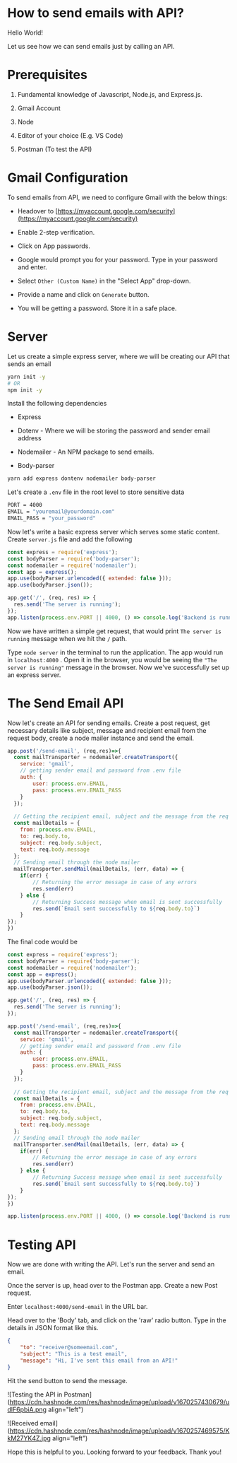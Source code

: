 # How to send emails with API?

Hello World!

Let us see how we can send emails just by calling an API.

# Prerequisites

1.  Fundamental knowledge of Javascript, Node.js, and Express.js.
    
2.  Gmail Account
    
3.  Node
    
4.  Editor of your choice (E.g. VS Code)
    
5.  Postman (To test the API)
    

# Gmail Configuration

To send emails from API, we need to configure Gmail with the below things:

*   Headover to [https://myaccount.google.com/security](https://myaccount.google.com/security)
    
*   Enable 2-step verification.
    
*   Click on App passwords.
    
*   Google would prompt you for your password. Type in your password and enter.
    
*   Select `Other (Custom Name)` in the "Select App" drop-down.
    
*   Provide a name and click on `Generate` button.
    
*   You will be getting a password. Store it in a safe place.
    

# Server

Let us create a simple express server, where we will be creating our API that sends an email

```bash
yarn init -y
# OR
npm init -y
```

Install the following dependencies

*   Express
    
*   Dotenv - Where we will be storing the password and sender email address
    
*   Nodemailer - An NPM package to send emails.
    
*   Body-parser
    

```bash
yarn add express dontenv nodemailer body-parser
```

Let's create a `.env` file in the root level to store sensitive data

```bash
PORT = 4000
EMAIL = "youremail@yourdomain.com"
EMAIL_PASS = "your_password"
```

Now let's write a basic express server which serves some static content. Create `server.js` file and add the following

```javascript
const express = require('express');
const bodyParser = require('body-parser');
const nodemailer = require('nodemailer');
const app = express();
app.use(bodyParser.urlencoded({ extended: false }));
app.use(bodyParser.json());

app.get('/', (req, res) => {
  res.send('The server is running');
});
app.listen(process.env.PORT || 4000, () => console.log('Backend is running on localhost:4000'));
```

Now we have written a simple get request, that would print `The server is running` message when we hit the `/` path.

Type `node server` in the terminal to run the application. The app would run in `localhost:4000` . Open it in the browser, you would be seeing the `"The server is running"` message in the browser. Now we've successfully set up an express server.

# The Send Email API

Now let's create an API for sending emails. Create a post request, get necessary details like subject, message and recipient email from the request body, create a node mailer instance and send the email.

```javascript
app.post('/send-email', (req,res)=>{
  const mailTransporter = nodemailer.createTransport({
    service: 'gmail',
    // getting sender email and password from .env file
    auth: {
        user: process.env.EMAIL,
        pass: process.env.EMAIL_PASS
    }
  });
  
  // Getting the recipient email, subject and the message from the req body
  const mailDetails = {
    from: process.env.EMAIL,
    to: req.body.to,
    subject: req.body.subject,
    text: req.body.message
  };
  // Sending email through the node mailer
  mailTransporter.sendMail(mailDetails, (err, data) => {
    if(err) {
        // Returning the error message in case of any errors
        res.send(err)
    } else {
        // Returning Success message when email is sent successfully
        res.send(`Email sent successfully to ${req.body.to}`)
    }
});
})
```

The final code would be

```javascript
const express = require('express');
const bodyParser = require('body-parser');
const nodemailer = require('nodemailer');
const app = express();
app.use(bodyParser.urlencoded({ extended: false }));
app.use(bodyParser.json());

app.get('/', (req, res) => {
  res.send('The server is running');
});

app.post('/send-email', (req,res)=>{
  const mailTransporter = nodemailer.createTransport({
    service: 'gmail',
    // getting sender email and password from .env file
    auth: {
        user: process.env.EMAIL,
        pass: process.env.EMAIL_PASS
    }
  });
  
  // Getting the recipient email, subject and the message from the req body
  const mailDetails = {
    from: process.env.EMAIL,
    to: req.body.to,
    subject: req.body.subject,
    text: req.body.message
  };
  // Sending email through the node mailer
  mailTransporter.sendMail(mailDetails, (err, data) => {
    if(err) {
        // Returning the error message in case of any errors
        res.send(err)
    } else {
        // Returning Success message when email is sent successfully
        res.send(`Email sent successfully to ${req.body.to}`)
    }
});
})

app.listen(process.env.PORT || 4000, () => console.log('Backend is running on localhost:4000'));
```

# Testing API

Now we are done with writing the API. Let's run the server and send an email.

Once the server is up, head over to the Postman app. Create a new Post request.

Enter `localhost:4000/send-email` in the URL bar.

Head over to the 'Body' tab, and click on the 'raw' radio button. Type in the details in JSON format like this.

```json
{
    "to": "receiver@someemail.com",
    "subject": "This is a test email",
    "message": "Hi, I've sent this email from an API!"
}
```

Hit the send button to send the message.

![Testing the API in Postman](https://cdn.hashnode.com/res/hashnode/image/upload/v1670257430679/udlF6pbiA.png align="left")

![Received email](https://cdn.hashnode.com/res/hashnode/image/upload/v1670257469575/KkM27YK4Z.jpg align="left")

Hope this is helpful to you. Looking forward to your feedback. Thank you!